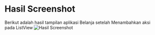 # Hasil Screenshot

Berikut adalah hasil tampilan aplikasi Belanja setelah Menambahkan aksi pada ListView
![Hasil Screenshot](images/03.png)